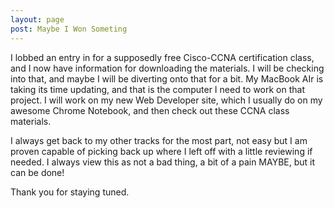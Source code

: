 ```yaml
---
layout: page
post: Maybe I Won Someting
---
```


I lobbed an entry in for a supposedly free Cisco-CCNA certification class, and I now have information for downloading the materials.
I will be checking into that, and maybe I will be diverting onto that for a bit. My MacBook AIr is taking its time updating, and that
is the computer I need to work on that project. I will work on my new Web Developer site, which I usually do on my awesome Chrome Notebook, 
and then check out these CCNA class materials.

I always get back to my other tracks for the most part, not easy but I am proven capable of picking back up where I left off with a 
little reviewing if needed. I always view this as not a bad thing, a bit of a pain MAYBE, but it can be done!

Thank you for staying tuned.
